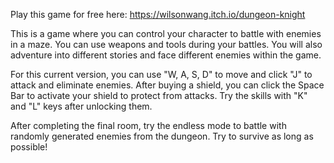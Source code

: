 Play this game for free here: https://wilsonwang.itch.io/dungeon-knight

This is a game where you can control your character to battle with enemies in a maze. You can use weapons and tools during your battles. You will also adventure into different stories and face different enemies within the game. 

For this current version, you can use "W, A, S, D" to move and click "J" to attack and eliminate enemies. After buying a shield, you can click the Space Bar to activate your shield to protect from attacks.  Try the skills with "K" and "L" keys after unlocking them. 

After completing the final room, try the endless mode to battle with randomly generated enemies from the dungeon. Try to survive as long as possible!

